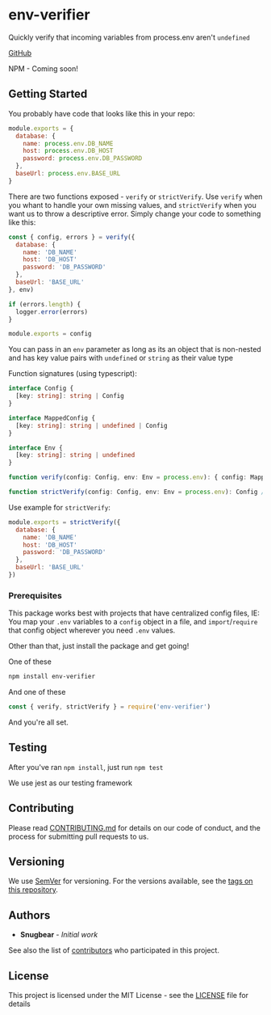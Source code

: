 # env-verifier

Quickly verify that incoming variables from process.env aren't `undefined`

[GitHub](https://github.com/pluralsight/env-verifier)

NPM - Coming soon!

## Getting Started

You probably have code that looks like this in your repo:

```javascript
module.exports = {
  database: {
    name: process.env.DB_NAME
    host: process.env.DB_HOST
    password: process.env.DB_PASSWORD
  },
  baseUrl: process.env.BASE_URL
}
```

There are two functions exposed - `verify` or `strictVerify`. Use `verify` when you whant to handle your own missing values, and `strictVerify` when you want us to throw a descriptive error. Simply change your code to something like this:

```javascript
const { config, errors } = verify({
  database: {
    name: 'DB_NAME'
    host: 'DB_HOST'
    password: 'DB_PASSWORD'
  },
  baseUrl: 'BASE_URL'
}, env)

if (errors.length) {
  logger.error(errors)
}

module.exports = config
```

You can pass in an `env` parameter as long as its an object that is non-nested and has key value pairs with `undefined` or `string` as their value type

Function signatures (using typescript):

```typescript
interface Config {
  [key: string]: string | Config
}

interface MappedConfig {
  [key: string]: string | undefined | Config
}

interface Env {
  [key: string]: string | undefined
}

function verify(config: Config, env: Env = process.env): { config: MappedConfig, errors: string[] }

function strictVerify(config: Config, env: Env = process.env): Config //Throws on .env miss
```

Use example for `strictVerify`:

```javascript
module.exports = strictVerify({
  database: {
    name: 'DB_NAME'
    host: 'DB_HOST'
    password: 'DB_PASSWORD'
  },
  baseUrl: 'BASE_URL'
})
```

### Prerequisites

This package works best with projects that have centralized config files, IE: You map your `.env` variables to a `config` object in a file, and `import`/`require` that config object wherever you need `.env` values.

Other than that, just install the package and get going!

One of these

```bash
npm install env-verifier
```

And one of these

```javascript
const { verify, strictVerify } = require('env-verifier')
```

And you're all set.

## Testing

After you've ran `npm install`, just run `npm test`

We use jest as our testing framework

## Contributing

Please read [CONTRIBUTING.md](CONSTRIBUTING.md) for details on our code of conduct, and the process for submitting pull requests to us.

## Versioning

We use [SemVer](http://semver.org/) for versioning. For the versions available, see the [tags on this repository](https://github.com/your/project/tags).

## Authors

- **Snugbear** - *Initial work*

See also the list of [contributors](https://github.com/ps-dev/env-verifier/contributors) who participated in this project.

## License

This project is licensed under the MIT License - see the [LICENSE](LICENSE) file for details
